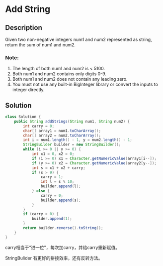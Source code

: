 # Add String
## Description
Given two non-negative integers num1 and num2 represented as string, return the sum of num1 and num2.

### Note:
1. The length of both num1 and num2 is < 5100.
2. Both num1 and num2 contains only digits 0-9.
3. Both num1 and num2 does not contain any leading zero.
4. You must not use any built-in BigInteger library or convert the inputs to integer directly.

## Solution
```java
class Solution {
    public String addStrings(String num1, String num2) {
        int carry = 0;
        char[] array1 = num1.toCharArray();
        char[] array2 = num2.toCharArray();
        int i = num1.length() - 1, y = num2.length() - 1;
        StringBuilder builder = new StringBuilder();
        while (i >= 0 || y >= 0) {
            int x1 = 0, x2 = 0;
            if (i >= 0) x1 = Character.getNumericValue(array1[i--]);
            if (y >= 0) x2 = Character.getNumericValue(array2[y--]);
            int s = x1 + x2 + carry;
            if (s > 9) {
                carry = 1;
                int l = s % 10;
                builder.append(l);
            } else {
                carry = 0;
                builder.append(s);
            }
        }
        if (carry > 0) {
            builder.append(1);
        }
        return builder.reverse().toString();
    }
}
```
carry相当于“进一位”，每次加carry，并给carry重新赋值。

StringBulider 有更好的拼接效率，还有反转方法。